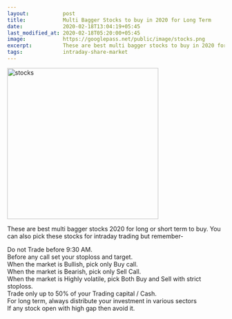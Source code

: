 ```yaml
---
layout:           post
title:            Multi Bagger Stocks to buy in 2020 for Long Term
date:             2020-02-18T13:04:19+05:45
last_modified_at: 2020-02-18T05:20:00+05:45
image:            https://googlepass.net/public/image/stocks.png
excerpt:          These are best multi bagger stocks to buy in 2020 for long or short term period. These are best stocks for intraday.
tags:             intraday-share-market
---
```


<p><img src="https://googlepass.net/public/image/stocks.png" width="350" height="350" alt="stocks"></p>

<p>These are best multi bagger stocks 2020 for long or short term to buy. You can also pick these stocks for intraday trading but remember-</p>
<p>Do not Trade before 9:30 AM.<br />Before any call set your stoploss and target.<br />When the market is Bullish, pick only Buy call.<br />When the market is Bearish, pick only Sell Call.<br />When the market is Highly volatile, pick Both Buy and Sell with strict stoploss.<br />Trade only up to 50% of your Trading capital / Cash.<br />For long term, always distribute your investment in various sectors<br />If any stock open with high gap then avoid it.</p>
